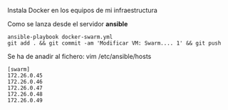 Instala Docker en los equipos de mi infraestructura

Como se lanza desde el servidor **ansible**
```
ansible-playbook docker-swarm.yml
git add . && git commit -am 'Modificar VM: Swarm.... 1' && git push
```
Se ha de anadir al fichero: vim /etc/ansible/hosts
```
[swarm]
172.26.0.45
172.26.0.46
172.26.0.47
172.26.0.48
172.26.0.49
```
